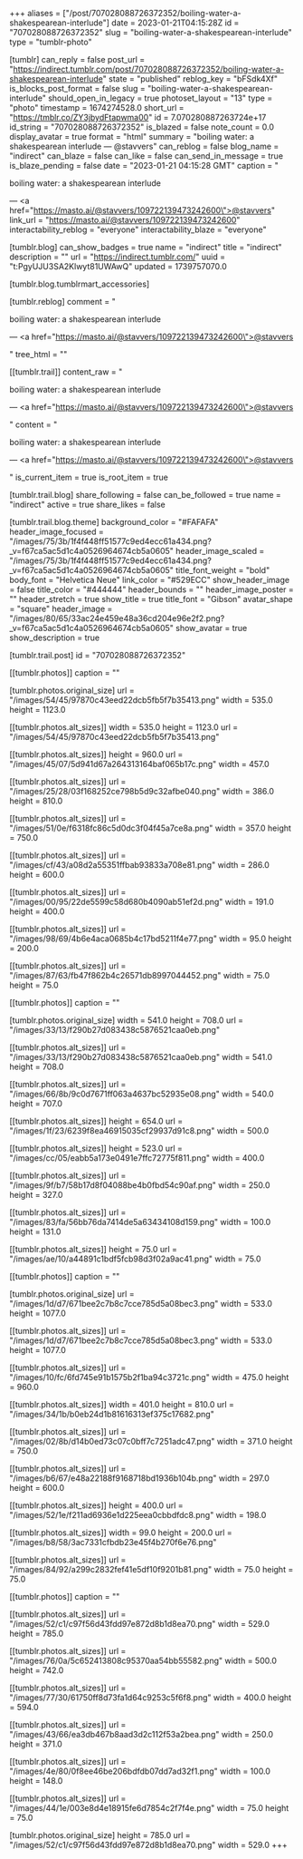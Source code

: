 +++
aliases = ["/post/707028088726372352/boiling-water-a-shakespearean-interlude"]
date = 2023-01-21T04:15:28Z
id = "707028088726372352"
slug = "boiling-water-a-shakespearean-interlude"
type = "tumblr-photo"

[tumblr]
can_reply = false
post_url = "https://indirect.tumblr.com/post/707028088726372352/boiling-water-a-shakespearean-interlude"
state = "published"
reblog_key = "bFSdk4Xf"
is_blocks_post_format = false
slug = "boiling-water-a-shakespearean-interlude"
should_open_in_legacy = true
photoset_layout = "13"
type = "photo"
timestamp = 1674274528.0
short_url = "https://tmblr.co/ZY3jbydFtapwma00"
id = 7.070280887263724e+17
id_string = "707028088726372352"
is_blazed = false
note_count = 0.0
display_avatar = true
format = "html"
summary = "boiling water: a shakespearean interlude — @stavvers"
can_reblog = false
blog_name = "indirect"
can_blaze = false
can_like = false
can_send_in_message = true
is_blaze_pending = false
date = "2023-01-21 04:15:28 GMT"
caption = "<p>boiling water: a shakespearean interlude</p> — <a href=\"https://masto.ai/@stavvers/109722139473242600\">@stavvers</a>"
link_url = "https://masto.ai/@stavvers/109722139473242600"
interactability_reblog = "everyone"
interactability_blaze = "everyone"

[tumblr.blog]
can_show_badges = true
name = "indirect"
title = "indirect"
description = ""
url = "https://indirect.tumblr.com/"
uuid = "t:PgyUJU3SA2Klwyt81UWAwQ"
updated = 1739757070.0

[tumblr.blog.tumblrmart_accessories]

[tumblr.reblog]
comment = "<p><p>boiling water: a shakespearean interlude</p> — <a href=\"https://masto.ai/@stavvers/109722139473242600\">@stavvers</a></p>"
tree_html = ""

[[tumblr.trail]]
content_raw = "<p><p>boiling water: a shakespearean interlude</p> — <a href=\"https://masto.ai/@stavvers/109722139473242600\">@stavvers</a></p>"
content = "<p><p>boiling water: a shakespearean interlude</p> &mdash; <a href=\"https://masto.ai/@stavvers/109722139473242600\">@stavvers</a></p>"
is_current_item = true
is_root_item = true

[tumblr.trail.blog]
share_following = false
can_be_followed = true
name = "indirect"
active = true
share_likes = false

[tumblr.trail.blog.theme]
background_color = "#FAFAFA"
header_image_focused = "/images/75/3b/1f4f448ff51577c9ed4ecc61a434.png?_v=f67ca5ac5d1c4a0526964674cb5a0605"
header_image_scaled = "/images/75/3b/1f4f448ff51577c9ed4ecc61a434.png?_v=f67ca5ac5d1c4a0526964674cb5a0605"
title_font_weight = "bold"
body_font = "Helvetica Neue"
link_color = "#529ECC"
show_header_image = false
title_color = "#444444"
header_bounds = ""
header_image_poster = ""
header_stretch = true
show_title = true
title_font = "Gibson"
avatar_shape = "square"
header_image = "/images/80/65/33ac24e459e48a36cd204e96e2f2.png?_v=f67ca5ac5d1c4a0526964674cb5a0605"
show_avatar = true
show_description = true

[tumblr.trail.post]
id = "707028088726372352"

[[tumblr.photos]]
caption = ""

[tumblr.photos.original_size]
url = "/images/54/45/97870c43eed22dcb5fb5f7b35413.png"
width = 535.0
height = 1123.0

[[tumblr.photos.alt_sizes]]
width = 535.0
height = 1123.0
url = "/images/54/45/97870c43eed22dcb5fb5f7b35413.png"

[[tumblr.photos.alt_sizes]]
height = 960.0
url = "/images/45/07/5d941d67a264313164baf065b17c.png"
width = 457.0

[[tumblr.photos.alt_sizes]]
url = "/images/25/28/03f168252ce798b5d9c32afbe040.png"
width = 386.0
height = 810.0

[[tumblr.photos.alt_sizes]]
url = "/images/51/0e/f6318fc86c5d0dc3f04f45a7ce8a.png"
width = 357.0
height = 750.0

[[tumblr.photos.alt_sizes]]
url = "/images/cf/43/a08d2a55351ffbab93833a708e81.png"
width = 286.0
height = 600.0

[[tumblr.photos.alt_sizes]]
url = "/images/00/95/22de5599c58d680b4090ab51ef2d.png"
width = 191.0
height = 400.0

[[tumblr.photos.alt_sizes]]
url = "/images/98/69/4b6e4aca0685b4c17bd5211f4e77.png"
width = 95.0
height = 200.0

[[tumblr.photos.alt_sizes]]
url = "/images/87/63/fb47f862b4c26571db8997044452.png"
width = 75.0
height = 75.0

[[tumblr.photos]]
caption = ""

[tumblr.photos.original_size]
width = 541.0
height = 708.0
url = "/images/33/13/f290b27d083438c5876521caa0eb.png"

[[tumblr.photos.alt_sizes]]
url = "/images/33/13/f290b27d083438c5876521caa0eb.png"
width = 541.0
height = 708.0

[[tumblr.photos.alt_sizes]]
url = "/images/66/8b/9c0d7671ff063a4637bc52935e08.png"
width = 540.0
height = 707.0

[[tumblr.photos.alt_sizes]]
height = 654.0
url = "/images/1f/23/6239f8ea46915035cf29937d91c8.png"
width = 500.0

[[tumblr.photos.alt_sizes]]
height = 523.0
url = "/images/cc/05/eabb5a173e0491e7ffc72775f811.png"
width = 400.0

[[tumblr.photos.alt_sizes]]
url = "/images/9f/b7/58b17d8f04088be4b0fbd54c90af.png"
width = 250.0
height = 327.0

[[tumblr.photos.alt_sizes]]
url = "/images/83/fa/56bb76da7414de5a63434108d159.png"
width = 100.0
height = 131.0

[[tumblr.photos.alt_sizes]]
height = 75.0
url = "/images/ae/10/a44891c1bdf5fcb98d3f02a9ac41.png"
width = 75.0

[[tumblr.photos]]
caption = ""

[tumblr.photos.original_size]
url = "/images/1d/d7/671bee2c7b8c7cce785d5a08bec3.png"
width = 533.0
height = 1077.0

[[tumblr.photos.alt_sizes]]
url = "/images/1d/d7/671bee2c7b8c7cce785d5a08bec3.png"
width = 533.0
height = 1077.0

[[tumblr.photos.alt_sizes]]
url = "/images/10/fc/6fd745e91b1575b2f1ba94c3721c.png"
width = 475.0
height = 960.0

[[tumblr.photos.alt_sizes]]
width = 401.0
height = 810.0
url = "/images/34/1b/b0eb24d1b81616313ef375c17682.png"

[[tumblr.photos.alt_sizes]]
url = "/images/02/8b/d14b0ed73c07c0bff7c7251adc47.png"
width = 371.0
height = 750.0

[[tumblr.photos.alt_sizes]]
url = "/images/b6/67/e48a22188f9168718bd1936b104b.png"
width = 297.0
height = 600.0

[[tumblr.photos.alt_sizes]]
height = 400.0
url = "/images/52/1e/f211ad6936e1d225eea0cbbdfdc8.png"
width = 198.0

[[tumblr.photos.alt_sizes]]
width = 99.0
height = 200.0
url = "/images/b8/58/3ac7331cfbdb23e45f4b270f6e76.png"

[[tumblr.photos.alt_sizes]]
url = "/images/84/92/a299c2832fef41e5df10f9201b81.png"
width = 75.0
height = 75.0

[[tumblr.photos]]
caption = ""

[[tumblr.photos.alt_sizes]]
url = "/images/52/c1/c97f56d43fdd97e872d8b1d8ea70.png"
width = 529.0
height = 785.0

[[tumblr.photos.alt_sizes]]
url = "/images/76/0a/5c652413808c95370aa54bb55582.png"
width = 500.0
height = 742.0

[[tumblr.photos.alt_sizes]]
url = "/images/77/30/61750ff8d73fa1d64c9253c5f6f8.png"
width = 400.0
height = 594.0

[[tumblr.photos.alt_sizes]]
url = "/images/43/66/ea3db467b8aad3d2c112f53a2bea.png"
width = 250.0
height = 371.0

[[tumblr.photos.alt_sizes]]
url = "/images/4e/80/0f8ee46be206bdfdb07dd7ad32f1.png"
width = 100.0
height = 148.0

[[tumblr.photos.alt_sizes]]
url = "/images/44/1e/003e8d4e18915fe6d7854c2f7f4e.png"
width = 75.0
height = 75.0

[tumblr.photos.original_size]
height = 785.0
url = "/images/52/c1/c97f56d43fdd97e872d8b1d8ea70.png"
width = 529.0
+++
